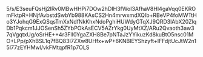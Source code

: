 5/s/E3seuFQsHj2lRv0MBwHHPi7DOw2hDIH3fWoI3AfhaV8HI4gaVqq0EKROmFktpR+HNjfAvbstdSwbYb988KAsCS2Hn4mrwxmdXQIb+RBeVP4foMWTtHo3YJohqG9ExQSqsTmXxNdfNkKhxNdoPghiHUWdyGTqXJ9QRD3lAbX20ZlqDb1Pqkcm1JJOSenSh5ZYbPOkAsECV5AZrYkg0UyMtXZ/ARu2Qvaoth3aw37qVgqtxUg/oSrHE++4r3FlI0YgaZXH8Be7pNTaJzYYikuzKd8kuBtO5nsc01MO+LPp/pXhBSL1q7fBQ83I7ZXw8UHfx+wP+6KNBlEYShzyft+IFFdjtUcJtW2n15I77zEYHMwl/vkFMtqpfR1p7OLS
